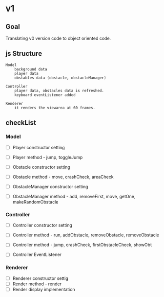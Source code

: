 # v1

## Goal
Translating v0 version code to object oriented code.

  

## js Structure
```
Model
    background data
    player data
    obstables data (obstacle, obstacleManager)

Controller
    player data, obstacles data is refreshed.
    keyboard eventListener added

Renderer
    it renders the viewarea at 60 frames.
```

## checkList



### Model

- [ ] Player constructor setting
- [ ] Player method - jump, toggleJump
- [ ] Obstacle constructor setting
- [ ] Obstacle method - move, crashCheck, areaCheck
- [ ] ObstacleManager constructor setting
- [ ] ObstacleManager method - add, removeFirst, move, getOne, makeRandomObstacle





### Controller
- [ ] Controller constructor setting
- [ ] Controller method - run, addObstacle, removeObstacle, removeObstacle
- [ ] Controller method - jump, crashCheck, firstObstacleCheck, showObt
- [ ] Controller EventListener 




### Renderer

- [ ] Renderer constructor settig
- [ ] Render method - render
- [ ] Render display implementation